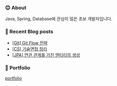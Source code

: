 ### 😊 About 
Java, Spring, Database에 관심이 많은 초보 개발자입니다.


### 📕 Recent Blog posts
<!-- BLOG-POST-LIST:START -->
- [[Git] Git Flow 전략](https://kingpiggylab.tistory.com/333)
- [[CS] 기술면접 정리](https://kingpiggylab.tistory.com/332)
- [[JPA] 연관 관계를 가진 엔티티의 생성](https://kingpiggylab.tistory.com/329)
<!-- BLOG-POST-LIST:END -->

### 📄 Portfolio

<a href="https://kingpiggy.github.io/resume/" target="_blank">portfolio</a>

<!--
**HoonDragonite/HoonDragonite** is a ✨ _special_ ✨ repository because its `README.md` (this file) appears on your GitHub profile.

Here are some ideas to get you started:

- 🔭 I’m currently working on ...
- 🌱 I’m currently learning ...
- 👯 I’m looking to collaborate on ...
- 🤔 I’m looking for help with ...
- 💬 Ask me about ...
- 📫 How to reach me: ...
- 😄 Pronouns: ...
- ⚡ Fun fact: ...
-->
